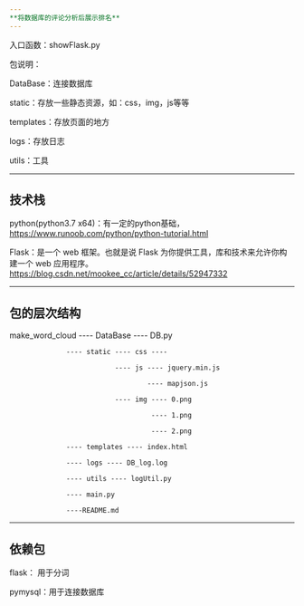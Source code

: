 ```yaml
---
**将数据库的评论分析后展示排名**
---
```


入口函数：showFlask.py

包说明：

DataBase：连接数据库

static：存放一些静态资源，如：css，img，js等等

templates：存放页面的地方

logs：存放日志

utils：工具

---
**技术栈**
---

python(python3.7 x64)：有一定的python基础，https://www.runoob.com/python/python-tutorial.html

Flask：是一个 web 框架。也就是说 Flask 为你提供工具，库和技术来允许你构建一个 web 应用程序。https://blog.csdn.net/mookee_cc/article/details/52947332

---
**包的层次结构**
---

make_word_cloud ---- DataBase ---- DB.py
                  
                  ---- static ---- css ----
                                
                              ---- js ---- jquery.min.js
                              
                                      ---- mapjson.js
                              
                              ---- img ---- 0.png
                              
                                       ---- 1.png
                                       
                                       ---- 2.png
                  
                  ---- templates ---- index.html
                   
                  ---- logs ---- DB_log.log
                            
                  ---- utils ---- logUtil.py
                  
                  ---- main.py
                  
                  ----README.md
       
---
**依赖包**
---

flask： 用于分词

pymysql：用于连接数据库
